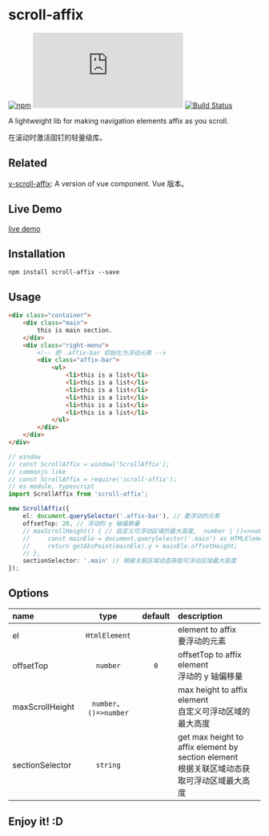 # scroll-affix

[![npm](https://img.shields.io/npm/v/scroll-affix?logo=npm&style=flat-square)](https://www.npmjs.com/package/scroll-affix)
[![file size](https://img.shields.io/github/size/shalldie/scroll-affix/dist/scroll-affix.js?style=flat-square)](https://github.com/shalldie/scroll-affix)
[![Build Status](https://img.shields.io/github/actions/workflow/status/shalldie/scroll-affix/ci.yml?label=build&logo=github&style=flat-square)](https://github.com/shalldie/scroll-affix/actions)

A lightweight lib for making navigation elements affix as you scroll.

在滚动时激活固钉的轻量级库。

## Related

[v-scroll-affix][v-scroll-affix]: A version of vue component. Vue 版本。

## Live Demo

[live demo](https://shalldie.github.io/demos/scroll-affix/)

## Installation

    npm install scroll-affix --save

## Usage

```html
<div class="container">
    <div class="main">
        this is main section.
    </div>
    <div class="right-menu">
        <!-- 把 .affix-bar 初始化为浮动元素 -->
        <div class="affix-bar">
            <ul>
                <li>this is a list</li>
                <li>this is a list</li>
                <li>this is a list</li>
                <li>this is a list</li>
                <li>this is a list</li>
                <li>this is a list</li>
            </ul>
        </div>
    </div>
</div>
```

```ts
// window
// const ScrollAffix = window['ScrollAffix'];
// commonjs like
// const ScrollAffix = require('scroll-affix');
// es module, typescript
import ScrollAffix from 'scroll-affix';

new ScrollAffix({
    el: document.querySelector('.affix-bar'), // 要浮动的元素
    offsetTop: 20, // 浮动的 y 轴偏移量
    // maxScrollHeight() { // 自定义可浮动区域的最大高度,  number | ()=>number
    //     const mainEle = document.querySelector('.main') as HTMLElement;
    //     return getAbsPoint(mainEle).y + mainEle.offsetHeight;
    // },
    sectionSelector: '.main' // 根据关联区域动态获取可浮动区域最大高度
});
```

## Options

| name            |          type          | default | description                                                                                    |
| :-------------- | :--------------------: | :-----: | :--------------------------------------------------------------------------------------------- |
| el              |     `HtmlElement`      |         | element to affix <br> 要浮动的元素                                                             |
| offsetTop       |        `number`        |   `0`   | offsetTop to affix element <br> 浮动的 y 轴偏移量                                              |
| maxScrollHeight | `number`、`()=>number` |         | max height to affix element <br> 自定义可浮动区域的最大高度                                    |
| sectionSelector |        `string`        |         | get max height to affix element by section element <br> 根据关联区域动态获取可浮动区域最大高度 |

## Enjoy it! :D

[v-scroll-affix]: https://github.com/shalldie/scroll-affix/tree/master/packages/v-scroll-affix
